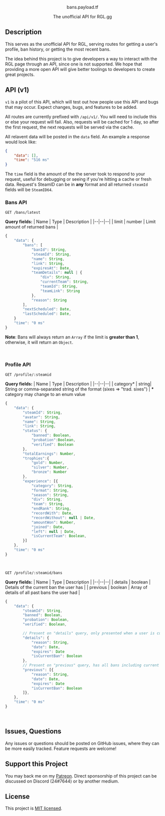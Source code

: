 <p align="center">bans.payload.tf</p>
<p align="center">The unofficial API for RGL.gg</p>

  

## Description
This serves as the unofficial API for RGL, serving routes for getting a user's profile, ban history, or getting the most recent bans.
  

The idea behind this project is to give developers a way to interact with the RGL page through an API, since one is not supported. We hope that providing a more open API will give better toolings to developers to create great projects.

  

## API (v1)
`v1` is a pilot of this API, which will test out how people use this API and bugs that may occur. Expect changes, bugs, and features to be added.

All routes are currently prefixed with `/api/v1/`. You will need to include this or else your request will fail. Also, requests will be cached for 1 day, so after the first request, the next requests will be served via the cache.

All relavent data will be posted in the `data` field. An example a response would look like:

```json
{
	"data": [],
	"time": "516 ms"
}
```
  
  The `time` field is the amount of the the server took to respond to your request, useful for debugging or seeing if you're hitting a cache or fresh data. Request's SteamID can be in **any** format and all returned `steamId` fields will be `SteamID64`.

### Bans API

`GET /bans/latest`

**Query fields:**
| Name | Type | Description |
|--|--|--|
| limit | number | Limit amount of returned bans |

```js
{
	"data": {
		"bans": [
			"banId": String,
			"steamId": String,
			"name": String,
			"link": String,
			"expiresAt": Date,
			"teamDetails": null | {
				"div": String,
				"currentTeam": String,
				"teamId": String,
				"teamLink": String
			},
			"reason": String
		],
		"nextScheduled": Date,
		"lastScheduled": Date,
	}
	"time": "0 ms"
}
```

**Note**: Bans will always return an `Array` if the limit is **greater than 1**, otherwise, it will return an `Object`.

<br />

### Profile API

`GET /profile/:steamid`

**Query fields:**
| Name | Type | Description |
|--|--|--|
| category* | string| String or comma-separated string of the format (sixes => "trad. sixes") |
**\*** category may change to an enum value

```js
{
	"data": {
		"steamId": String,
		"avatar": String,
		"name": String,
		"link": String,
		"status": {
			"banned": Boolean,
			"probation":Boolean,
			"verified": Boolean
		},
		"totalEarnings": Number,
		"trophies":{
			"gold": Number,
			"silver": Number,
			"bronze": Number
		},
		"experience": [{
			"category": String,
			"format": String,
			"season": String,
			"div": String,
			"team": String,
			"endRank": String,
			"recordWith": Date,
			"recordWithout": null | Date,
			"amountWon": Number,
			"joined": Date,
			"left": null | Date,
			"isCurrentTeam": Boolean,
		}]
	},
	"time": "0 ms"
}
```
<br />

`GET /profile/:steamid/bans`

**Query fields:**
| Name | Type | Description |
|--|--|--|
| details | boolean | Details of the current ban the user has |
| previous | boolean | Array of details of all past bans the user had |

```js
{
	"data": {
		"steamId": String,
		"banned": Boolean,
		"probation": Boolean,
		"verified": Boolean,

		// Present on "details" query, only presented when a user is currently banned
		"details": {
			"reason": String,
			"date": Date,
			"expires": Date
			"isCurrentBan": Boolean
		},
		// Present on "previous" query, has all bans including current ban.
		"previous": [{
			"reason": String,
			"date": Date,
			"expires": Date
			"isCurrentBan": Boolean
		]},
	},
	"time": "0 ms"
}
```
<br />
  

## Issues, Questions


Any issues or questions should be posted on GitHub issues, where they can be more easily tracked. Feature requests are welcome!

## Support this Project

You may back me on my [Patreon](https://www.patreon.com/c43721). Direct sponsorship of this project can be discussed on Discord (24#7644) or by another medium.

  

## License

  

This project is [MIT licensed](LICENSE).